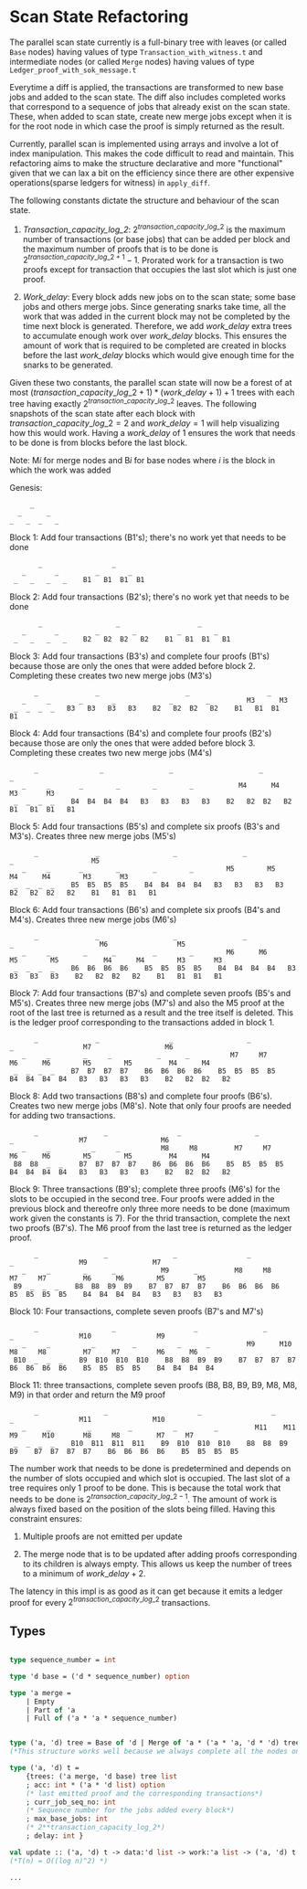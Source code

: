 # Scan State Refactoring

The parallel scan state currently is a full-binary tree with leaves (or called `Base` nodes) having values of type `Transaction_with_witness.t` and intermediate nodes (or called `Merge` nodes) having values of type `Ledger_proof_with_sok_message.t`

Everytime a diff is applied, the transactions are transformed to new base jobs and added to the scan state. The diff also includes completed works that correspond to a sequence of jobs that already exist on the scan state. These, when added to scan state, create new merge jobs except when it is for the root node in which case the proof is simply returned as the result.

Currently, parallel scan is implemented using arrays and involve a lot of index manipulation. This makes the code difficult to read and maintain. This refactoring aims to make the structure declarative and more "functional" given that we can lax a bit on the efficiency since there are other expensive operations(sparse ledgers for witness) in `apply_diff`.

The following constants dictate the structure and behaviour of the scan state.

1. *Transaction_capacity_log_2*: $2^{transaction\_capacity\_log\_2}$ is the maximum number of transactions (or base jobs) that can be added per block and the maximum number of proofs that is to be done is $2^{transaction\_capacity\_log\_2 + 1} - 1$. Prorated work for a transaction is two proofs except for transaction that occupies the last slot which is just one proof.

2. *Work_delay*: Every block adds new jobs on to the scan state; some base jobs and others merge jobs. Since generating snarks take time, all the work that was added in the current block may not be completed by the time next block is generated. Therefore, we add *work_delay* extra trees to accumulate enough work over *work_delay* blocks. This ensures the amount of work that is required to be completed are created in blocks before the last *work_delay* blocks which would give enough time for the snarks to be generated.

Given these two constants, the parallel scan state will now be a forest of at most $(transaction\_capacity\_log\_2 + 1) * (work\_delay + 1) + 1$ trees with each tree having exactly $2^{transaction\_capacity\_log\_2}$ leaves. The following snapshots of the scan state after each block with $transaction\_capacity\_log\_2=2$ and $work\_delay=1$ will help visualizing how this would work. Having a *work_delay* of 1 ensures the work that needs to be done is from blocks before the last block.

Note: M*i* for merge nodes and B*i* for base nodes where *i* is the block in which the work was added

Genesis:

         _
      _      _
    _   _  _   _

Block 1: Add four transactions (B1's); there's no work yet that needs to be done

           _                 _
       _       _         _       _
     _   _   _   _    B1   B1  B1  B1

Block 2: Add four transactions (B2's); there's no work yet that needs to be done

           _                  _                   _
       _       _         _        _          _        _
     _   _   _   _    B2   B2  B2   B2    B1   B1  B1   B1

Block 3: Add four transactions (B3's) and complete four proofs (B1's) because those are only the ones that were added before block 2. Completing these creates two new merge jobs (M3's)

          _              _                     _                   _
       _     _       _       _             _        _         M3      M3
     _  _  _  _   B3   B3   B3   B3    B2   B2  B2   B2    B1   B1  B1   B1

Block 4: Add four transactions (B4's) and complete four proofs (B2's) because those are only the ones that were added before block 3. Completing these creates two new merge jobs (M4's)

          _               _                _                     _                   _
       _     _       _        _        _        _           M4      M4         M3       M3
     _  _  _  _    B4  B4  B4  B4   B3   B3   B3   B3    B2   B2  B2   B2    B1   B1  B1   B1

Block 5: Add four transactions (B5's) and complete six proofs (B3's and M3's). Creates three new merge jobs (M5's)

          _              _                  _                _                     _                   M5
       _     _       _        _        _        _        M5        M5           M4      M4        M3       M3
     _  _  _  _    B5  B5  B5  B5    B4  B4  B4  B4   B3   B3   B3   B3    B2   B2  B2   B2    B1   B1  B1   B1

Block 6: Add four transactions (B6's) and complete six proofs (B4's and M4's). Creates three new merge jobs (M6's)

          _              _                  _                _                  _                     M6                 M5
       _     _        _      _         _        _        M6      M6        M5        M5           M4      M4        M3       M3
     _  _  _  _    B6  B6  B6  B6    B5  B5  B5  B5    B4  B4  B4  B4   B3   B3   B3   B3    B2   B2  B2   B2    B1   B1  B1   B1

Block 7: Add four transactions (B7's) and complete seven proofs (B5's and M5's). Creates three new merge jobs (M7's) and also the M5 proof at the root of the last tree is returned as a result and the tree itself is deleted. This is the ledger proof corresponding to the transactions added in block 1.

          _              _                 _                  _                 _                 M7                  M6
       _     _        _     _           _      _          M7     M7        M6      M6        M5        M5         M4      M4
     _  _  _  _    B7  B7  B7  B7    B6  B6  B6  B6    B5  B5  B5  B5    B4  B4  B4  B4   B3   B3   B3   B3    B2   B2  B2   B2

Block 8: Add two transactions (B8's) and complete four proofs (B6's). Creates two new merge jobs (M8's). Note that only four proofs are needed for adding two transactions.

          _                _                 _                  _                 _                M7                  M6
       _     _          _     _          M8     M8         M7     M7        M6      M6        M5        M5         M4      M4
     B8  B8  _  _    B7  B7  B7  B7    B6  B6  B6  B6    B5  B5  B5  B5    B4  B4  B4  B4   B3   B3   B3   B3    B2   B2  B2   B2

Block 9: Three transactions (B9's); complete three proofs (M6's) for the slots to be occupied in the second tree. Four proofs were added in the previous block and thereofre only three more needs to be done (maximum work given the constants is 7). For the thrid transaction, complete the next two proofs (B7's). The M6 proof from the last tree is returned as the ledger proof.

          _                _                _                 _                  _                M9                M7
       _     _        _      _           M9      _         M8     M8         M7     M7         M6      M6        M5        M5
     B9  _  _  _    B8  B8  B9  B9    B7  B7  B7  B7    B6  B6  B6  B6    B5  B5  B5  B5    B4  B4  B4  B4   B3   B3   B3   B3

Block 10: Four transactions, complete seven proofs (B7's and M7's)

          _                  _                   _                _                 _                M10                M9
       _     _          _         _          _      _         M9      M10       M8     M8         M7     M7         M6      M6
     B10  _  _  _    B9  B10  B10  B10    B8  B8  B9  B9    B7  B7  B7  B7    B6  B6  B6  B6    B5  B5  B5  B5    B4  B4  B4  B4

Block 11: three transactions, complete seven proofs (B8, B8, B9, B9, M8, M8, M9) in that order and return the M9 proof

          _                _                      _                 _                  _                M11               M10
       _     _         _         _          _         _         M11    M11         M9      M10       M8     M8         M7     M7
     _  _  _  _    B10  B11  B11  B11    B9  B10  B10  B10    B8  B8  B9  B9    B7  B7  B7  B7    B6  B6  B6  B6    B5  B5  B5  B5

 The number work that needs to be done is predetermined and depends on the number of slots occupied and which slot is occupied. The last slot of a tree requires only 1 proof to be done. This is because the total work that needs to be done is $2^{transaction\_capacity\_log\_2 - 1}$. The amount of work is always fixed based on the position of the slots being filled.
 Having this constraint ensures:

1. Multiple proofs are not emitted per update

2. The merge node that is to be updated after adding proofs corresponding to its children is always empty. This allows us keep the number of trees to a minimum of $work\_delay+2$.

The latency in this impl is as good as it can get because it emits a ledger proof for every $2^{transaction\_capacity\_log\_2}$ transactions.

## Types

```ocaml

type sequence_number = int

type 'd base = ('d * sequence_number) option

type 'a merge =
    | Empty
    | Part of 'a
    | Full of ('a * 'a * sequence_number)


type ('a, 'd) tree = Base of 'd | Merge of 'a * ('a * 'a, 'd * 'd) tree
(*This structure works well because we always complete all the nodes on a specific level before proceeding to the next level and therefore O(log n) access for updating any number of nodes *)

type ('a, 'd) t =
    {trees: ('a merge, 'd base) tree list
    ; acc: int * ('a * 'd list) option
    (* last emitted proof and the corresponding transactions*)
    ; curr_job_seq_no: int
    (* Sequence number for the jobs added every block*)
    ; max_base_jobs: int
    (* 2**transaction_capacity_log_2*)
    ; delay: int }

val update :: ('a, 'd) t -> data:'d list -> work:'a list -> ('a, 'd) t
(*T(n) = O((log n)^2) *)

...

```
